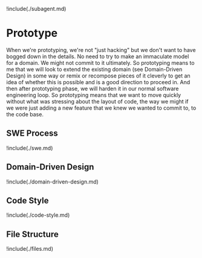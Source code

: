 !include(./subagent.md)

# Prototype

When we're prototyping, we're not "just hacking" but we don't want to have bogged down in the details. No need to try to make an immaculate model for a domain. We might not commit to it ultimately. So prototyping means to me that we will look to extend the existing domain (see Domain-Driven Design) in some way or remix or recompose pieces of it cleverly to get an idea of whether this is possible and is a good direction to proceed in. And then after prototyping phase, we will harden it in our normal software engineering loop. So prototyping means that we want to move quickly without what was stressing about the layout of code, the way we might if we were just adding a new feature that we knew we wanted to commit to, to the code base.

## SWE Process

!include(./swe.md)

## Domain-Driven Design

!include(./domain-driven-design.md)

## Code Style

!include(./code-style.md)

## File Structure

!include(./files.md)
